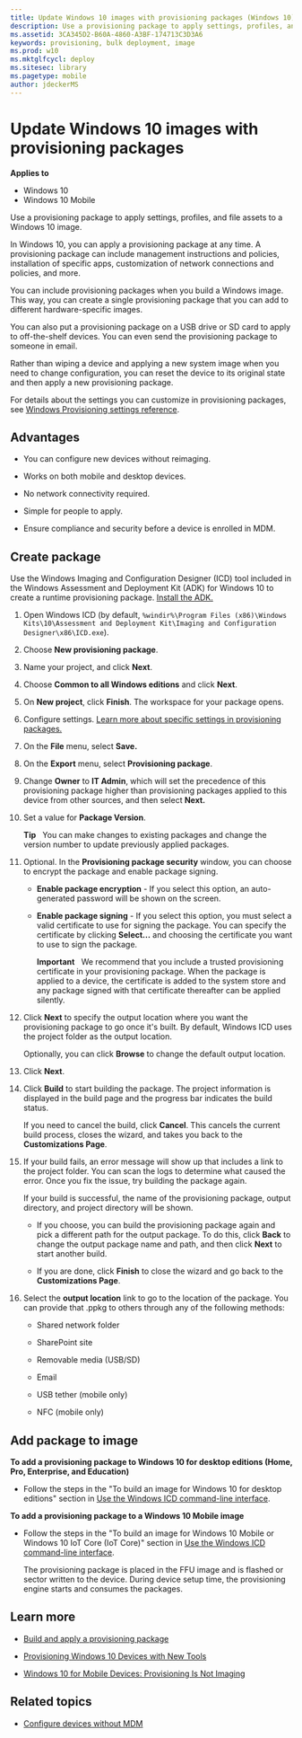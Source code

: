 ```yaml
---
title: Update Windows 10 images with provisioning packages (Windows 10)
description: Use a provisioning package to apply settings, profiles, and file assets to a Windows 10 image.
ms.assetid: 3CA345D2-B60A-4860-A3BF-174713C3D3A6
keywords: provisioning, bulk deployment, image
ms.prod: w10
ms.mktglfcycl: deploy
ms.sitesec: library
ms.pagetype: mobile
author: jdeckerMS
---
```


# Update Windows 10 images with provisioning packages
**Applies to**

-   Windows 10
-   Windows 10 Mobile

Use a provisioning package to apply settings, profiles, and file assets to a Windows 10 image.

In Windows 10, you can apply a provisioning package at any time. A provisioning package can include management instructions and policies, installation of specific apps, customization of network connections and policies, and more.

You can include provisioning packages when you build a Windows image. This way, you can create a single provisioning package that you can add to different hardware-specific images.

You can also put a provisioning package on a USB drive or SD card to apply to off-the-shelf devices. You can even send the provisioning package to someone in email.

Rather than wiping a device and applying a new system image when you need to change configuration, you can reset the device to its original state and then apply a new provisioning package.

For details about the settings you can customize in provisioning packages, see [Windows Provisioning settings reference]( http://go.microsoft.com/fwlink/p/?LinkId=619012).

## Advantages
-   You can configure new devices without reimaging.

-   Works on both mobile and desktop devices.

-   No network connectivity required.

-   Simple for people to apply.

-   Ensure compliance and security before a device is enrolled in MDM.

## Create package
Use the Windows Imaging and Configuration Designer (ICD) tool included in the Windows Assessment and Deployment Kit (ADK) for Windows 10 to create a runtime provisioning package. [Install the ADK.](http://go.microsoft.com/fwlink/p/?LinkId=526740)

1.  Open Windows ICD (by default, `%windir%\Program Files (x86)\Windows Kits\10\Assessment and Deployment Kit\Imaging and Configuration Designer\x86\ICD.exe`).

2.  Choose **New provisioning package**.

3.  Name your project, and click **Next**.

4.  Choose **Common to all Windows editions** and click **Next**.

5.  On **New project**, click **Finish**. The workspace for your package opens.

6.  Configure settings. [Learn more about specific settings in provisioning packages.]( http://go.microsoft.com/fwlink/p/?LinkId=615916)

7.  On the **File** menu, select **Save.**

8.  On the **Export** menu, select **Provisioning package**.

9.  Change **Owner** to **IT Admin**, which will set the precedence of this provisioning package higher than provisioning packages applied to this device from other sources, and then select **Next.**

10. Set a value for **Package Version**.

    **Tip**  
    You can make changes to existing packages and change the version number to update previously applied packages.

11. Optional. In the **Provisioning package security** window, you can choose to encrypt the package and enable package signing.

    -   **Enable package encryption** - If you select this option, an auto-generated password will be shown on the screen.

    -   **Enable package signing** - If you select this option, you must select a valid certificate to use for signing the package. You can specify the certificate by clicking **Select...** and choosing the certificate you want to use to sign the package.

        **Important**  
        We recommend that you include a trusted provisioning certificate in your provisioning package. When the package is applied to a device, the certificate is added to the system store and any package signed with that certificate thereafter can be applied silently. 

12. Click **Next** to specify the output location where you want the provisioning package to go once it's built. By default, Windows ICD uses the project folder as the output location.<p>
Optionally, you can click **Browse** to change the default output location.

13. Click **Next**.

14. Click **Build** to start building the package. The project information is displayed in the build page and the progress bar indicates the build status.<p>
If you need to cancel the build, click **Cancel**. This cancels the current build process, closes the wizard, and takes you back to the **Customizations Page**.

15. If your build fails, an error message will show up that includes a link to the project folder. You can scan the logs to determine what caused the error. Once you fix the issue, try building the package again.<p>
If your build is successful, the name of the provisioning package, output directory, and project directory will be shown.

    -   If you choose, you can build the provisioning package again and pick a different path for the output package. To do this, click **Back** to change the output package name and path, and then click **Next** to start another build.
    
    -   If you are done, click **Finish** to close the wizard and go back to the **Customizations Page**.

16. Select the **output location** link to go to the location of the package. You can provide that .ppkg to others through any of the following methods:

    -   Shared network folder

    -   SharePoint site

    -   Removable media (USB/SD)

    -   Email

    -   USB tether (mobile only)

    -   NFC (mobile only)

## Add package to image
**To add a provisioning package to Windows 10 for desktop editions (Home, Pro, Enterprise, and Education)**

-   Follow the steps in the "To build an image for Windows 10 for desktop editions" section in [Use the Windows ICD command-line interface]( http://go.microsoft.com/fwlink/p/?LinkId=617371).

**To add a provisioning package to a Windows 10 Mobile image**

-   Follow the steps in the "To build an image for Windows 10 Mobile or Windows 10 IoT Core (IoT Core)" section in [Use the Windows ICD command-line interface]( http://go.microsoft.com/fwlink/p/?LinkId=617371).<p>
The provisioning package is placed in the FFU image and is flashed or sector written to the device. During device setup time, the provisioning engine starts and consumes the packages.

## Learn more
-   [Build and apply a provisioning package]( http://go.microsoft.com/fwlink/p/?LinkId=629651)

-   [Provisioning Windows 10 Devices with New Tools](http://go.microsoft.com/fwlink/p/?LinkId=615921)

-   [Windows 10 for Mobile Devices: Provisioning Is Not Imaging](http://go.microsoft.com/fwlink/p/?LinkId=615922)

## Related topics
- [Configure devices without MDM](../manage/configure-devices-without-mdm.md)